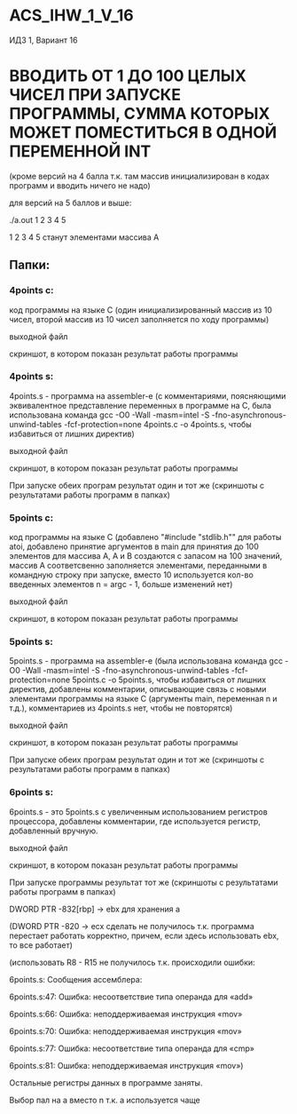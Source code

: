 # ACS_IHW_1_V_16
ИДЗ 1, Вариант 16

# ВВОДИТЬ ОТ 1 ДО 100 ЦЕЛЫХ ЧИСЕЛ ПРИ ЗАПУСКЕ ПРОГРАММЫ, СУММА КОТОРЫХ МОЖЕТ ПОМЕСТИТЬСЯ В ОДНОЙ ПЕРЕМЕННОЙ INT
(кроме версий на 4 балла т.к. там массив инициализирован в кодах программ и вводить ничего не надо)

для версий на 5 баллов и выше:

./a.out 1 2 3 4 5 

1 2 3 4 5 станут элементами массива A
## Папки:

### 4points c:

код программы на языке C (один инициализированный массив из 10 чисел, второй массив из 10 чисел заполняется по ходу программы)

выходной файл

скриншот, в котором показан результат работы программы 

### 4points s:

4points.s - программа на assembler-е (с комментариями, поясняющими эквивалентное представление переменных в программе на C, была использована команда gcc -O0 -Wall -masm=intel -S -fno-asynchronous-unwind-tables -fcf-protection=none 4points.c -o 4points.s, чтобы избавиться от лишних директив)

выходной файл

скриншот, в котором показан результат работы программы

При запуске обеих програм результат один и тот же (скриншоты с результатами работы программ в папках)

### 5points c:

код программы на языке C (добавлено "#include "stdlib.h"" для работы atoi, добавлено принятие аргументов в main для принятия до 100 элементов для массива A, A и B создаются с запасом на 100 значений, массив A соответсвенно заполняется элементами, переданными в командную строку при запуске, вместо 10 используется кол-во введенных элементов n = argc - 1, больше изменений нет)

выходной файл

скриншот, в котором показан результат работы программы

### 5points s:

5points.s - программа на assembler-е (была использована команда gcc -O0 -Wall -masm=intel -S -fno-asynchronous-unwind-tables -fcf-protection=none 5points.c -o 5points.s, чтобы избавиться от лишних директив, добавлены комментарии, описывающие связь с новыми элементами программы на языке C (аргументы main, переменная n и т.д.), комментариев из 4points.s нет, чтобы не повторятся)

выходной файл

скриншот, в котором показан результат работы программы

При запуске обеих програм результат один и тот же (скриншоты с результатами работы программ в папках)


### 6points s:

6points.s - это 5points.s с увеличенным использованием регистров процессора, добавлены комментарии, где используется регистр, добавленный вручную.

выходной файл

скриншот, в котором показан результат работы программы

При запуске программы результат тот же (скриншоты с результатами работы программ в папках)

DWORD PTR -832[rbp] -> ebx для хранения a

(DWORD PTR -820 -> ecx сделать не получилось т.к. программа перестает работать корректно, причем, если здесь использовать ebx, то все работает)

(использовать R8 - R15 не получилось т.к. происходили ошибки:

6points.s: Сообщения ассемблера:

6points.s:47: Ошибка: несоответствие типа операнда для «add»

6points.s:66: Ошибка: неподдерживаемая инструкция «mov»

6points.s:70: Ошибка: неподдерживаемая инструкция «mov»

6points.s:77: Ошибка: несоответствие типа операнда для «cmp»

6points.s:81: Ошибка: неподдерживаемая инструкция «mov»)

Остальные регистры данных в программе заняты.

Выбор пал на a вместо n т.к. a используется чаще
